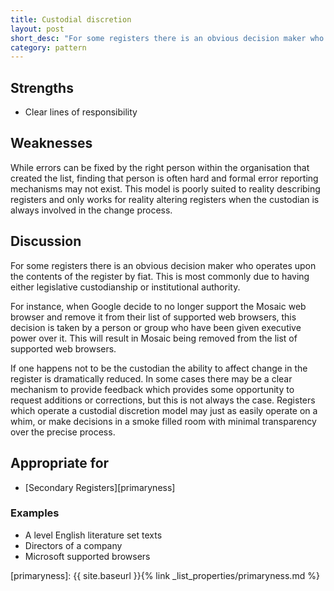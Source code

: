 ```yaml
---
title: Custodial discretion
layout: post
short_desc: "For some registers there is an obvious decision maker who operates upon the contents of the register by fiat."
category: pattern
---
```


## Strengths

* Clear lines of responsibility

## Weaknesses

While errors can be fixed by the right person within the
organisation that created the list, finding that person is often hard and
formal error reporting mechanisms may not exist. This model is poorly suited
to reality describing registers and only works for reality altering registers
when the custodian is always involved in the change process.

## Discussion

For some registers there is an obvious decision maker who operates upon the
contents of the register by fiat. This is most commonly due to having either
legislative custodianship or institutional authority.

For instance, when Google decide to no longer support the Mosaic web browser
and remove it from their list of supported web browsers, this decision is
taken by a person or group who have been given executive power over it. This
will result in Mosaic being removed from the list of supported web browsers.

If one happens not to be the custodian the ability to affect change in the
register is dramatically reduced. In some cases there may be a clear mechanism
to provide feedback which provides some opportunity to request additions or
corrections, but this is not always the case. Registers which operate a
custodial discretion model may just as easily operate on a whim, or make
decisions in a smoke filled room with minimal transparency over the precise
process.

## Appropriate for

* [Secondary Registers][primaryness]


### Examples

* A level English literature set texts
* Directors of a company
* Microsoft supported browsers


[primaryness]: {{ site.baseurl }}{% link _list_properties/primaryness.md %}
